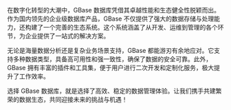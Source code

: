 在数字化转型的大潮中，GBase 数据库凭借其卓越性能和生态健全性脱颖而出。作为国内领先的企业级数据库产品，GBase 不仅提供了强大的数据存储与处理能力，还构建了一个完善的生态系统。这个系统涵盖了从开发、运维到管理的各个环节，为企业提供了一站式的解决方案。

无论是海量数据分析还是复杂业务场景支持，GBase 都能游刃有余地应对。它支持多种数据类型，具备高可用性和强一致性，确保了数据的安全可靠。此外，GBase 拥有丰富的插件和工具集，便于用户进行二次开发和定制化服务，极大提升了工作效率。

选择 GBase 数据库，就是选择了高效、稳定的数据管理体验。让我们携手共建繁荣的数据生态，共同迎接未来的挑战与机遇！